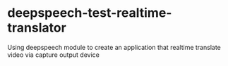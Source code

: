 # deepspeech-test-realtime-translator
Using deepspeech module to create an application that realtime translate video via capture output device 
